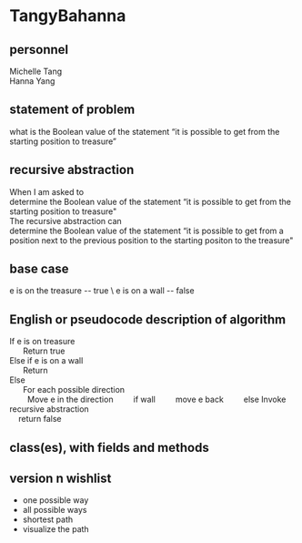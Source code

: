 # TangyBahanna

## personnel
Michelle Tang\
Hanna Yang

## statement of problem
what is the Boolean value of the statement “it is possible to get from the starting
position to treasure”

## recursive abstraction

When I am asked to\
	determine the Boolean value of the statement “it is possible to get from the starting position to treasure"\
The recursive abstraction can\
	determine the Boolean value of the statement “it is possible to get from a position next to the previous position to the starting positon to the treasure"
## base case
e is on the treasure -- true \ 
e is on a wall -- false
## English or pseudocode description of algorithm
If e is on treasure\
&nbsp;&nbsp;&nbsp;&nbsp;&nbsp;&nbsp;Return true\
Else if e is on a wall\
&nbsp;&nbsp;&nbsp;&nbsp;&nbsp;&nbsp;Return \
Else \
&nbsp;&nbsp;&nbsp;&nbsp;&nbsp;&nbsp;For each possible direction\
&nbsp;&nbsp;&nbsp;&nbsp;&nbsp;&nbsp;&nbsp; Move e in the direction
&nbsp;&nbsp;&nbsp;&nbsp;&nbsp;&nbsp;&nbsp;&nbsp;if wall 
&nbsp;&nbsp;&nbsp;&nbsp;&nbsp;&nbsp;&nbsp;&nbsp;move e back
&nbsp;&nbsp;&nbsp;&nbsp;&nbsp;&nbsp;&nbsp;&nbsp;else Invoke recursive abstraction\
&nbsp;&nbsp;&nbsp;&nbsp;return false
## class(es), with fields and methods
## version n wishlist
- one possible way
- all possible ways
- shortest path 
- visualize the path  

